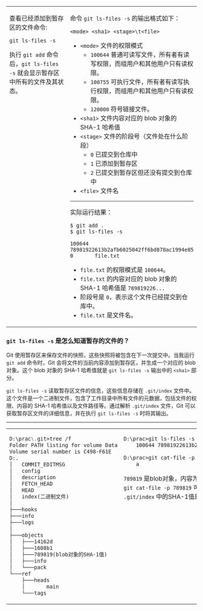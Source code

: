 <table>
<tr>
<td style="vertical-align: top; width:250px;">

查看已经添加到暂存区的文件命令:
```
git ls-files -s
```
执行 `git add` 命令后，`git ls-files -s` 就会显示暂存区中所有的文件及其状态。

</td>
<td style="vertical-align: top;">




命令 `git ls-files -s` 的输出格式如下：

```
<mode> <sha1> <stage>\t<file>
```

- `<mode>` 文件的权限模式
    - `100644` 普通可读写文件，所有者有读写权限，而组用户和其他用户只有读权限。
    - `100755` 可执行文件，所有者有读写执行权限，而组用户和其他用户只有读权限。
    - `120000` 符号链接文件。
- `<sha1>` 文件内容对应的 blob 对象的 SHA-1 哈希值
- `<stage>` 文件的阶段号（文件处在什么阶段）
    - `0` 已提交到仓库中
    - `1` 已添加到暂存区
    - `2` 已提交到暂存区但还没有提交到仓库中
- `<file>` 文件名

---

实际运行结果：
```
$ git add .
$ git ls-files -s

100644 78981922613b2afb6025042ff6bd878ac1994e85 0       file.txt
```

- `file.txt` 的权限模式是 `100644`。
- `file.txt` 的内容对应的 blob 对象的 SHA-1 哈希值是 `789819226...`
- 阶段号是 `0`，表示这个文件已经提交到仓库中。
- `file.txt` 是文件名。

</td>
</tr>
</table>

### `git ls-files -s` 是怎么知道暂存的文件的？

Git 使用暂存区来保存文件的快照，这些快照将被包含在下一次提交中。当我运行 `git add` 命令时，Git 会将文件的当前内容添加到暂存区，并生成一个对应的 blob 对象。这个 blob 对象的 SHA-1 哈希值就是 `git ls-files -s` 输出中的 `<sha1>` 部分。

`git ls-files -s` 读取暂存区文件的信息，这些信息存储在 `.git/index` 文件中。这个文件是一个二进制文件，包含了工作目录中所有文件的元数据，包括文件的权限、内容的 SHA-1 哈希值以及文件路径等。通过解析 `.git/index` 文件，Git 可以获取暂存区文件的详细信息，并在执行 `git ls-files -s` 时将其输出。

---

<table>
<tr>
<td style='vertical-align: top;'>

```markdown
D:\prac\.git>tree /f
Folder PATH listing for volume Data
Volume serial number is C498-F61E
D:.
│   COMMIT_EDITMSG
│   config
│   description
│   FETCH_HEAD
│   HEAD
│   index(二进制文件)
│
├───hooks
├───info
├───logs
│
├───objects
│   ├───14162d
│   ├───1608b1
│   ├───789819(blob对象的SHA-1值)
│   ├───info
│   └───pack
└───ref
    ├───heads
    │       main
    └───tags
```
</td>
<td style='vertical-align: top;'>

```markdown
D:\prac>git ls-files -s
    100644 78981922613b2afb60250... 0       file.txt

D:\prac>git cat-file -p 789819
    a
```
`789819` 是blob对象，内容为 `a`  
`git cat-file -p 789819` 可查看 `789819` 对应的内容为 `a`  
`.git/index` 中的SHA-1值是 `789819` 
</td>
</tr>
</table>